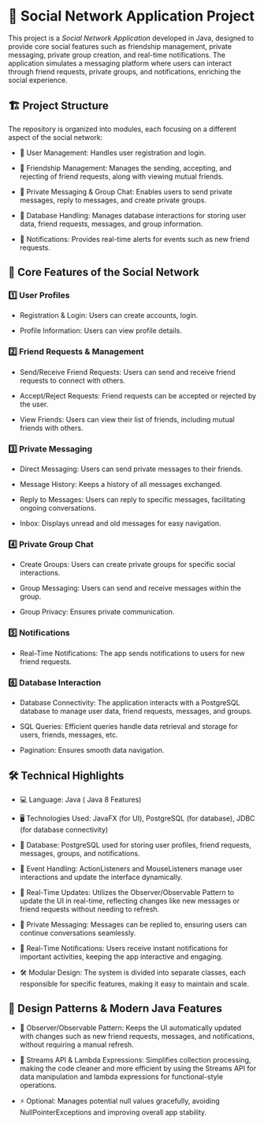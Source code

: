 # 📄 Social Network Application Project
This project is a *Social Network Application* developed in Java, designed to provide core social features such as friendship management, private messaging, private group creation, and real-time notifications. The application simulates a messaging platform where users can interact through friend requests, private groups, and notifications, enriching the social experience.

## 🏗️ Project Structure
The repository is organized into modules, each focusing on a different aspect of the social network:

-  📂 User Management: Handles user registration and login.

-  📂 Friendship Management: Manages the sending, accepting, and rejecting of friend requests, along with viewing mutual friends.

-  📂 Private Messaging & Group Chat: Enables users to send private messages, reply to messages, and create private groups.

-  📂 Database Handling: Manages database interactions for storing user data, friend requests, messages, and group information.

-  📂 Notifications: Provides real-time alerts for events such as new friend requests.

## 🧩 Core Features of the Social Network
### 1️⃣ User Profiles
- Registration & Login: Users can create accounts, login.

- Profile Information: Users can view profile details.

### 2️⃣ Friend Requests & Management
-  Send/Receive Friend Requests: Users can send and receive friend requests to connect with others.

-  Accept/Reject Requests: Friend requests can be accepted or rejected by the user.

-  View Friends: Users can view their list of friends, including mutual friends with others.

### 3️⃣ Private Messaging
-  Direct Messaging: Users can send private messages to their friends.

-  Message History: Keeps a history of all messages exchanged.

-  Reply to Messages: Users can reply to specific messages, facilitating ongoing conversations.

-  Inbox: Displays unread and old messages for easy navigation.

### 4️⃣ Private Group Chat
-  Create Groups: Users can create private groups for specific social interactions.

-  Group Messaging: Users can send and receive messages within the group.

-  Group Privacy: Ensures private communication.

### 5️⃣ Notifications
-  Real-Time Notifications: The app sends notifications to users for new friend requests.

###  6️⃣ Database Interaction
-  Database Connectivity: The application interacts with a PostgreSQL database to manage user data, friend requests, messages, and groups.

-  SQL Queries: Efficient queries handle data retrieval and storage for users, friends, messages, etc.

-  Pagination: Ensures smooth data navigation.

## 🛠️ Technical Highlights
-  💻 Language: Java ( Java 8 Features)

-  🖥️ Technologies Used: JavaFX (for UI), PostgreSQL (for database), JDBC (for database connectivity)

-  📄 Database: PostgreSQL used for storing user profiles, friend requests, messages, groups, and notifications.

-  🔄 Event Handling: ActionListeners and MouseListeners manage user interactions and update the interface dynamically.

-  📱 Real-Time Updates: Utilizes the Observer/Observable Pattern to update the UI in real-time, reflecting changes like new messages or friend requests without needing to refresh.

-  💬 Private Messaging: Messages can be replied to, ensuring users can continue conversations seamlessly.

-  📲 Real-Time Notifications: Users receive instant notifications for important activities, keeping the app interactive and engaging.

-  🛠️ Modular Design: The system is divided into separate classes, each responsible for specific features, making it easy to maintain and scale.



## 🎨 Design Patterns & Modern Java Features
-  🔄 Observer/Observable Pattern: Keeps the UI automatically updated with changes such as new friend requests, messages, and notifications, without requiring a manual refresh.

-  🔢 Streams API & Lambda Expressions: Simplifies collection processing, making the code cleaner and more efficient by using the Streams API for data manipulation and lambda expressions for functional-style operations.

-  ⚡ Optional: Manages potential null values gracefully, avoiding NullPointerExceptions and improving overall app stability.




